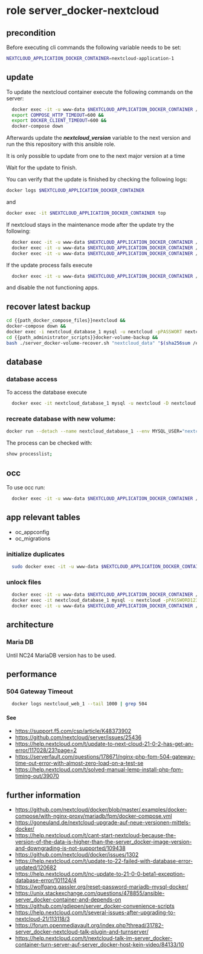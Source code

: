 # role server_docker-nextcloud

## precondition

Before executing cli commands the following variable needs to be set:

```bash
NEXTCLOUD_APPLICATION_DOCKER_CONTAINER=nextcloud-application-1
```

## update

To update the nextcloud container execute the following commands on the server:
```bash
  docker exec -it -u www-data $NEXTCLOUD_APPLICATION_DOCKER_CONTAINER /var/www/html/occ maintenance:mode --on &&
  export COMPOSE_HTTP_TIMEOUT=600 &&
  export DOCKER_CLIENT_TIMEOUT=600 &&
  docker-compose down
```

Afterwards update the ***nextcloud_version*** variable to the next version and run the this repository with this ansible role.

It is only possible to update from one to the next major version at a time

Wait for the update to finish.

You can verify that the update is finished by checking the following logs:

```bash
docker logs $NEXTCLOUD_APPLICATION_DOCKER_CONTAINER
```

and

```bash
docker exec -it $NEXTCLOUD_APPLICATION_DOCKER_CONTAINER top
```

If nextcloud stays in the maintenance mode after the update try the following:

```bash
  docker exec -it -u www-data $NEXTCLOUD_APPLICATION_DOCKER_CONTAINER /var/www/html/occ maintenance:mode --on
  docker exec -it -u www-data $NEXTCLOUD_APPLICATION_DOCKER_CONTAINER /var/www/html/occ upgrade
  docker exec -it -u www-data $NEXTCLOUD_APPLICATION_DOCKER_CONTAINER /var/www/html/occ maintenance:mode --off
```

If the update process fails execute

```bash
  docker exec -it -u www-data $NEXTCLOUD_APPLICATION_DOCKER_CONTAINER /var/www/html/occ maintenance:repair
```

and disable the not functioning apps.

## recover latest backup
```bash
cd {{path_docker_compose_files}}nextcloud &&
docker-compose down &&
docker exec -i nextcloud_database_1 mysql -u nextcloud -pPASSWORT nextcloud < "/Backups/$(sha256sum /etc/machine-id | head -c 64)/docker-volume-backup/latest/nextcloud_database/sql/backup.sql" &&
cd {{path_administrator_scripts}}docker-volume-backup &&
bash ./server_docker-volume-recover.sh "nextcloud_data" "$(sha256sum /etc/machine-id | head -c 64)"
```

## database
### database access
To access the database execute
```bash
  docker exec -it nextcloud_database_1 mysql -u nextcloud -D nextcloud -p
```

### recreate database with new volume:
```bash
docker run --detach --name nextcloud_database_1 --env MYSQL_USER="nextcloud" --env MYSQL_PASSWORD=PASSWORD --env MYSQL_ROOT_PASSWORD=PASSWORD --env MYSQL_DATABASE="nextcloud" -v nextcloud_database:/var/lib/mysql
```

The process can be checked with:

```bash
show processlist;
```

## occ

To use occ run:

```bash
  docker exec -it -u www-data $NEXTCLOUD_APPLICATION_DOCKER_CONTAINER /var/www/html/occ
```

## app relevant tables
- oc_appconfig
- oc_migrations

### initialize duplicates

```bash
  sudo docker exec -it -u www-data $NEXTCLOUD_APPLICATION_DOCKER_CONTAINER /var/www/html/occ duplicates:find-all --output
```

### unlock files
```bash
  docker exec -it -u www-data $NEXTCLOUD_APPLICATION_DOCKER_CONTAINER /var/www/html/occ maintenance:mode --on
  docker exec -it nextcloud_database_1 mysql -u nextcloud -pPASSWORD1234132 -D nextcloud -e "delete from oc_file_locks where 1"
  docker exec -it -u www-data $NEXTCLOUD_APPLICATION_DOCKER_CONTAINER /var/www/html/occ maintenance:mode --off
```

## architecture
### Maria DB
Until NC24 MariaDB version has to be used.

## performance
### 504 Gateway Timeout

```bash
  docker logs nextcloud_web_1 --tail 1000 | grep 504
```

#### See
- https://support.f5.com/csp/article/K48373902
- https://github.com/nextcloud/server/issues/25436
- https://help.nextcloud.com/t/update-to-next-cloud-21-0-2-has-get-an-error/117028/23?page=2
- https://serverfault.com/questions/178671/nginx-php-fpm-504-gateway-time-out-error-with-almost-zero-load-on-a-test-se
- https://help.nextcloud.com/t/solved-manual-lemp-install-php-fpm-timing-out/39070

## further information
- https://github.com/nextcloud/docker/blob/master/.examples/docker-compose/with-nginx-proxy/mariadb/fpm/docker-compose.yml
- https://goneuland.de/nextcloud-upgrade-auf-neue-versionen-mittels-docker/
- https://help.nextcloud.com/t/cant-start-nextcloud-because-the-version-of-the-data-is-higher-than-the-server_docker-image-version-and-downgrading-is-not-supported/109438
- https://github.com/nextcloud/docker/issues/1302
- https://help.nextcloud.com/t/update-to-22-failed-with-database-error-updated/120682
- https://help.nextcloud.com/t/nc-update-to-21-0-0-beta1-exception-database-error/101124/4
- https://wolfgang.gassler.org/reset-password-mariadb-mysql-docker/
- https://unix.stackexchange.com/questions/478855/ansible-server_docker-container-and-depends-on
- https://github.com/gdiepen/server_docker-convenience-scripts
- https://help.nextcloud.com/t/several-issues-after-upgrading-to-nextcloud-21/113118/3
- https://forum.openmediavault.org/index.php?thread/31782-server_docker-nextcloud-talk-plugin-and-turnserver/
- https://help.nextcloud.com/t/nextcloud-talk-im-server_docker-container-turn-server-auf-server_docker-host-kein-video/84133/10
